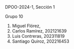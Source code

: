 DPOO-2024-1, Sección 1

Grupo 10
1. Miguel Flórez, 
2. Carlos Ramírez, 202121639
3. Luis Contreras, 202311819
4. Santiago Quiroz, 202216453



